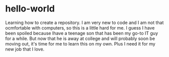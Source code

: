 # hello-world
Learning how to create a repository.
I am very new to code and I am not that ocmfortable with computers, so this is a little hard for me. I guess I have been spoiled because  Ihave a teenage son that has been my go-to IT guy for a while. But now that he is away at college and will probably soon be moving out, it's time for me to learn this on my own. Plus I need it for my new job that I love.
